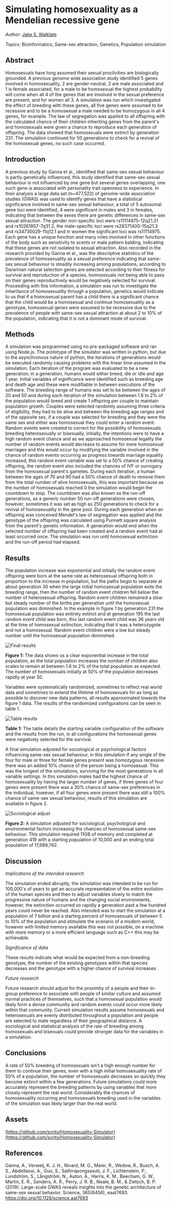 # Simulating homosexuality as a Mendelian recessive gene
*Author:* [Jake S. Walklate](https://www.linkedin.com/in/svnty)

*Topics:* Bioinformatics, Same-sex attraction, Genetics, Population simulation

## Abstract
Homosexuals have long assumed their sexual proclivities are biologically grounded. A previous genome wide association study identified 5 genes involved in homosexuality, 2 are gender-neutral, 2 are male associated and 1 is female associated, for a male to be homosexual the highest probability will come when all 4 of the genes that are involved in the sexual preference are present, and for women all 3. A simulation was run which investigated the effect of breeding with these genes, all five genes were assumed to be recessive and to be a homosexual a male needed to be homozygous in all 4 genes, for example. The law of segregation was applied to all offspring with the calculated chance of their children inheriting genes from the parent's and homosexuals were given a chance to reproduce each generation of offspring. The data showed that homosexuals were extinct by generation 231. The simulation continued for 50 generations to check for a revival of the homosexual genes, no such case occurred.

## Introduction
A previous study by Ganna et al., identified that same-sex sexual behaviour is partly genetically influenced, this study identified that same-sex sexual behaviour is not influenced by one gene but several genes overlapping, one such gene is associated with personality trait openness to experience. In their analysis a large data set (n=477,522) of genome-wide association studies (GWAS) was used to identify genes that have a statistical significance involved in same-sex sexual behaviour, a total of 5 autosomal gene loci were identified, 4 were significant in males and 3 in females, indicating that between the sexes there are genetic differences in same-sex sexual attraction. The gender non-specific loci were rs11114975-12q21.31 and rs10261857-7q31.2, the male-specific loci were rs28371400-15q21.3 and rs34730029-11q12.1 and in women the significant loci was rs11114975. Each gene has a unique function and many roles involved in other functions of the body such as sensitivity to scents or male pattern balding, indicating that these genes are not isolated to sexual attraction. Also recorded in the research provided by Ganna et al., was the descriptive statistics of the prevalence of homosexuality as a sexual preference indicating that same-sex sexual behaviour is steadily increasing among populations, according to Darwinian natural selection genes are selected according to their fitness for survival and reproduction of a species, homosexuals not being able to pass on their genes reproductively would be negatively selected for survival. Proceeding with this information, a simulation was run to investigate the inheritance of homosexuality through a population, genetics would indicate to us that if a homosexual parent has a child there is a significant chance that the child would be a homosexual and continue homosexuality as a genotype, homosexual genes were assumed to be recessive due to the prevalence of people with same-sex sexual attraction at about 2 to 10% of the population, indicating that it is not a dominant mode of survival.

## Methods
A simulation was programmed using no pre-packaged software and ran using Node.js. The prototype of the simulator was written in python, but due to the asynchronous nature of python, the iterations of generations would be executed randomly causing problems with the linear time assumed in the simulation. Each iteration of the program was evaluated to be a new generation; in a generation, humans would either breed, die or idle and age 1 year. Initial variables of significance were identified such as breeding age and death age and these were modifiable in between executions of the software. The breeding range of humans was set to be between the ages of 20 and 50 and during each iteration of the simulation between 1.6 to 2% of the population would breed and create 1 offspring per couple to maintain population growth. Couples were selected randomly assuming three criteria of eligibility, they had to be alive and between the breeding age ranges and of the opposite sex, if a couple was selected for breeding and they were the same sex and either was homosexual they could enter a random event. Random events were created to correct for the possibility of homosexuals breeding heterosexually or bisexually, initially, the intentions were to have a high random event chance and as we approached homosexual legality the number of random events would decrease to assume for more homosexual marriages and this would occur by modifying the variable involved in the chance of random events occurring as progress towards marriage equality increased, this random event variable was set to a 50% chance of creating offspring, the random event also included the chances of IVF or surrogacy from the homosexual parent's gametes. During each iteration, a human between the ages of 70 and 90 had a 50% chance of death to remove them from the total number of alive homosexuals, this was important because as the number of homosexuals reached 0 the simulation would begin the countdown to stop. The countdown was also known as the run-off generations, as a generic number 50 run-off generations were chosen, however, sometimes it was set as high as 250 generations to check for a revival of homosexuality in the gene pool. During each generation when an offspring was conceived Mendel's law of segregation was applied and the genotype of the offspring was calculated using Punnett square analysis from the parent's genetic information.  A generation would end when the selected number of offspring had been created and a random event had at least occurred once. The simulation was run until homosexual extinction and the run-off period had elapsed.

## Results

The population increase was exponential and initially the random event offspring were born at the same rate as heterosexual offspring both in proportion to the increase in population, but the paths begin to separate at about generation 30 when the large initial homosexual population exits the breeding range, then the number of random event children fell below the number of heterosexual offspring. Random event children remained a slow but steady number of the births per generation until the homosexual population was diminished. In the example in figure 1 by generation 231 the homosexual population was entirely extinct and at generation 195 the last random event child was born, this last random event child was 36 years old at the time of homosexual extinction, indicating that it was a heterozygote and not a homosexual. Random event children were a low but steady number until the homosexual population diminished.
 
![Final results](https://raw.githubusercontent.com/svnty/Homosexuality-Simulator/main/results/forced_breeding_50percent.png)

**Figure 1:** The data shows us a clear exponential increase in the total population, as the total population increases the number of children also scales to remain at between 1.6 to 2% of the total population as expected. The number of homosexuals initially at 50% of the population decreases rapidly at year 50.

Variables were systematically randomized, sometimes to reflect real world data and sometimes to extend the lifetime of homosexuals for as long as possible to discover new data patterns, all results approximated towards the figure 1 data. The results of the randomized 
configurations can be seen in table 1.

![Table results](https://raw.githubusercontent.com/svnty/Homosexuality-Simulator/main/results/TABLE_DATA.png) 

**Table 1:** The table details the starting variable configuration of the software and the results from the run, in all configurations the homosexual genes were negatively selected for the survival.

A final simulation adjusted for sociological or psychological factors influencing same-sex sexual behaviour, in this simulation if any single of the four for male or three for female genes present was homozygous recessive there was an added 10% chance of the person being a homosexual. This was the longest of the simulations, surviving for the most generations in all variable settings. In this simulation males had the highest chance of homosexuality by having the larger number of genes, if three genes of four genes were present there was a 30% chance of same-sex preferences in the individual, however, if all four genes were present there was still a 100% chance of same-sex sexual behaviour, results of this simulation are available in figure 2.

![Sociological adjust](https://raw.githubusercontent.com/svnty/Homosexuality-Simulator/main/results/sociological.png)

**Figure 2:** A simulation adjusted for sociological, psychological and environmental factors increasing the chances of homosexual same-sex behaviour. This simulation required 11GB of memory and completed at generation 419 with a starting population of 10,000 and an ending total population of 17,689,762. 

## Discussion

*Implications of the intended research*

The simulation ended abruptly, the simulation was intended to be run for 100,000's of years to get an accurate representation of the entire evolution of the human species and then to adjust variables slowly to match the progressive nature of humans and the changing social environments, however, the extinction occurred so rapidly a generation past a few hundred years could never be reached. Also intended was to start the simulation at a population of 7 billion and a starting percent of homosexuals of between 5 to 10% of the population and stimulate the scenario of a modern world, however with limited memory available this was not possible, on a machine with more memory or a more efficient language such as C++ this may be achievable. 

*Significance of data*

These results indicate what would be expected from a non-breeding genotype, the number of the existing genotypes within that species decreases and the genotype with a higher chance of survival increases.

*Future research*

Future research should adjust for the proximity of a people and their in-group preference to associate with people of similar culture and assumed normal practices of themselves, such that a homosexual population would likely form a dense community and random events could occur more likely within that community. Current simulation results assume homosexuals and heterosexuals are evenly distributed throughout a population and people are selected to mate regardless of their geographical distance. A sociological and statistical analysis of the rate of breeding among homosexuals and bisexuals could provide stronger data for the variables in a simulation.  

## Conclusions
A rate of 50% breeding of homosexuals isn't a high enough number for them to continue their genes, even with a high initial homosexuality rate of 50% of a population, the number of homosexuals decreases so quickly they become extinct within a few generations. Future simulations could more accurately represent the breeding patterns by using variables that more closely represent the real world. Considerably the chances of homosexuality occurring and homosexuals breeding used in the variables of the simulation was likely larger than the real world.

## Assets 
[https://github.com/svnty/Homosexuality-Simulator](https://github.com/svnty/Homosexuality-Simulator)

## References
Ganna, A., Verweij, K. J. H., Nivard, M. G., Maier, R., Wedow, R., Busch, A. S., Abdellaoui, A., Guo, S., Sathirapongsasuti, J. F., Lichtenstein, P., Lundström, S., Långström, N., Auton, A., Harris, K. M., Beecham, G. W., Martin, E. R., Sanders, A. R., Perry, J. R. B., Neale, B. M., & Zietsch, B. P. (2019). Large-scale GWAS reveals insights into the genetic architecture of same-sex sexual behavior. Science, 365(6456), eaat7693. https://doi.org/10.1126/science.aat7693